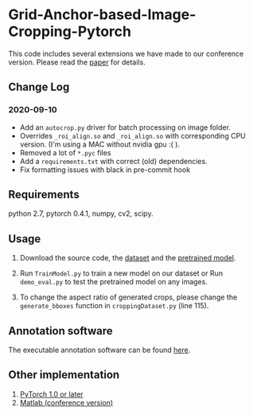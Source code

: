 # Grid-Anchor-based-Image-Cropping-Pytorch
This code includes several extensions we have made to our conference version. Please read the [paper](https://drive.google.com/open?id=1Bd1VaqYVycB7Npv5OdXKl-znKs_APl4n) for details.

## Change Log
### 2020-09-10
- Add an `autocrop.py` driver for batch processing on image folder.
- Overrides `_roi_align.so` and `_roi_align.so` with corresponding CPU version. (I'm using a MAC without nvidia gpu :( ). 
- Removed a lot of `*.pyc` files
- Add a `requirements.txt` with correct (old) dependencies.
- Fix formatting issues with black in pre-commit hook

## Requirements
python 2.7, pytorch 0.4.1, numpy, cv2, scipy. 

## Usage
1. Download the source code, the [dataset](https://drive.google.com/open?id=1X9xK5O9cx4_MvDkWAs5wVuM-mPWINaqa) and the [pretrained model](https://drive.google.com/open?id=1kaNWvfIdtbh2GIPNSWXdxqyS-d2DR1F3).

2. Run ``TrainModel.py`` to train a new model on our dataset or Run ``demo_eval.py`` to test the pretrained model on any images.

3. To change the aspect ratio of generated crops, please change the ``generate_bboxes`` function in ``croppingDataset.py`` (line 115).

## Annotation software
The executable annotation software can be found [here](https://github.com/lld533/Grid-Anchor-based-Image-Cropping-Pytorch).

## Other implementation
1. [PyTorch 1.0 or later](https://github.com/lld533/Grid-Anchor-based-Image-Cropping-Pytorch)
2. [Matlab (conference version)](https://github.com/HuiZeng/Grid-Anchor-based-Image-Cropping)
